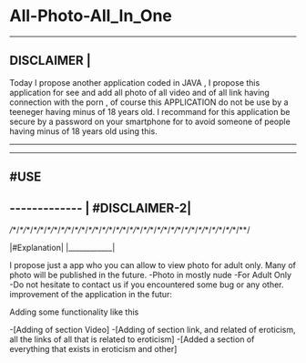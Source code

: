 # All-Photo-All_In_One
---------- 
DISCLAIMER |
---------- 
Today I propose another application coded in JAVA , I propose this application for see and add all photo of all video and of all link having connection with the porn  , of course this APPLICATION do not be use by a teeneger having minus of 18 years old. I recommand for this application be secure by a password on your smartphone for to avoid someone of people having minus of 18 years old using this.


_______________________________________________________________________________________________________________________________________
------
#USE
------

-------------             |
#DISCLAIMER-2|
-------------

*/*\*/*\*/*\*/*\*/*\*/*\*/*\*/*\*/*\*/*\*/*\*/*\*/*\*/*\*/*\*/*\*/*\*/*\*/*\*/*\*/*\*/*\*/*\*/*\*/*\*/*\*/*\*/*\*/*\*/*\*/*\*/*\*/*\*/*\*/

|#Explanation|
|____________|

I propose just a app who you can allow to view photo for adult only. Many of photo will be published in the future.
-Photo in mostly nude
-For Adult Only
-Do not hesitate to contact us if you encountered some bug or any other.
improvement of the application in the futur:

Adding some functionality like this



-[Adding of section Video]
-[Adding of section link, and related of eroticism, all the links of all that is related to eroticism]
-[Added a section of everything that exists in eroticism and other]
